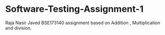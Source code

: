 # Software-Testing-Assignment-1
Raja Nasir Javed BSE173140 assignment based on Addition , Multiplication and division.
